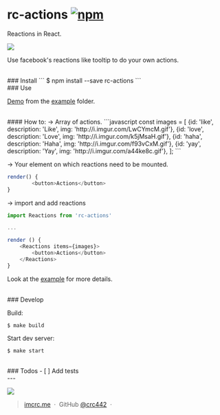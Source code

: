 # rc-actions [![npm](https://img.shields.io/npm/v/rc-actions.svg?style=flat-square)](https://github.com/crc442/rc-actions.git)
Reactions in React.

<img src="http://wolfofsiliconvalley.com/reactions/reactions.gif">

Use facebook's reactions like tooltip to do your own actions.

<br>
### Install
 ```
 $ npm install --save rc-actions
 ```

<br>
### Use

[Demo](https://crc442.github.io/rc-actions/) from the [example](https://github.com/crc442/rc-actions/tree/master/example) folder.

<br>
#### How to: 
 -> Array of actions.
```javascript
const images = [
      {id: 'like', description: 'Like', img: 'http://i.imgur.com/LwCYmcM.gif'},
      {id: 'love', description: 'Love', img: 'http://i.imgur.com/k5jMsaH.gif'},
      {id: 'haha', description: 'Haha', img: 'http://i.imgur.com/f93vCxM.gif'},
      {id: 'yay', description: 'Yay', img: 'http://i.imgur.com/a44ke8c.gif'},
];
```

-> Your element on which reactions need to be mounted.
```javascript
render() {
		<button>Actions</button>
}
```

-> import and add reactions
```javascript
import Reactions from 'rc-actions'

... 

render () {
	<Reactions items={images}>
		<button>Actions</button>
    </Reactions> 
}
```


Look at the [example](https://github.com/crc442/rc-actions/tree/master/example) for more details.


<br>
### Develop

Build:

```
$ make build
```

Start dev server:

```
$ make start
```

<br>
### Todos
- [ ] Add tests 

<br>
---

![](https://img.shields.io/badge/license-MIT-blue.svg?style=flat-square)

> [imcrc.me](http://wolfofsiliconvalley.com) &nbsp;&middot;&nbsp;
> GitHub [@crc442](https://github.com/crc442) &nbsp;&middot;&nbsp;
